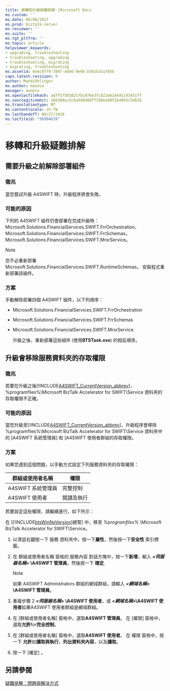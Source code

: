 ```yaml
---
title: 移轉和升級疑難排解 |Microsoft Docs
ms.custom: ''
ms.date: 06/08/2017
ms.prod: biztalk-server
ms.reviewer: ''
ms.suite: ''
ms.tgt_pltfrm: ''
ms.topic: article
helpviewer_keywords:
- upgrading, troubleshooting
- troubleshooting, upgrading
- troubleshooting, migrating
- migrating, troubleshooting
ms.assetid: 6e6c0ff9-7897-4de6-9e9b-b502b3a1785b
caps.latest.revision: 9
author: MandiOhlinger
ms.author: mandia
manager: anneta
ms.openlocfilehash: ad7f575038257bc876e3fc822e624e91c93451ff
ms.sourcegitcommit: 266308ec5c6a9d8d80ff298ee6051b4843c5d626
ms.translationtype: MT
ms.contentlocale: zh-TW
ms.lasthandoff: 06/27/2018
ms.locfileid: "36994639"
---
```

# <a name="migration-and-upgrade-troubleshooting"></a>移轉和升級疑難排解
## <a name="assemblies-need-to-be-undeployed-before-an-upgrade"></a>需要升級之前解除部署組件  
  
### <a name="symptom"></a>徵兆  
 當您嘗試升級 A4SWIFT 時，升級程序將會失敗。  
  
### <a name="possible-cause"></a>可能的原因  
 下列的 A4SWIFT 組件仍會部署在完成升級時： Microsoft.Solutions.FinancialServices.SWIFT.FrrOrchestration、 Microsoft.Solutions.FinancialServices.SWIFT.FrrSchemas，Microsoft.Solutions.FinancialServices.SWIFT.MrsrService。  
  
> [!NOTE]
>  您不必重新部署 Microsoft.Solutions.FinancialServices.SWIFT.RuntimeSchemas。 安裝程式重新部署該組件。  
  
### <a name="solution"></a>方案  
 手動解除部署四個 A4SWIFT 組件，以下列順序：  
  
- Microsoft.Solutions.FinancialServices.SWIFT.FrrOrchestration  
  
- Microsoft.Solutions.FinancialServices.SWIFT.FrrSchemas  
  
- Microsoft.Solutions.FinancialServices.SWIFT.MrsrService.  
  
  升級之後，重新部署這些組件 (使用**BTSTask.exe**) 的相反順序。  
  
## <a name="an-upgrade-removes-access-permissions-for-the-service-folder"></a>升級會移除服務資料夾的存取權限  
  
### <a name="symptom"></a>徵兆  
 若要在升級之後[!INCLUDE[A4SWIFT_CurrentVersion_abbrev](../../includes/a4swift-currentversion-abbrev-md.md)]，%programfiles%\Microsoft BizTalk Accelerator for SWIFT\Service 資料夾的存取權限不正確。  
  
### <a name="possible-cause"></a>可能的原因  
 當您升級至[!INCLUDE[A4SWIFT_CurrentVersion_abbrev](../../includes/a4swift-currentversion-abbrev-md.md)]，升級程序會移除 %programfiles%\Microsoft BizTalk Accelerator for SWIFT\Service 資料夾中的 [A4SWIFT 系統管理員] 和 [A4SWIFT 使用者群組的存取權限。  
  
### <a name="solution"></a>方案  
 如果您遇到這個問題，以手動方式設定下列服務資料夾的存取權限：  
  
|群組或使用者名稱|權限|  
|------------------------|----------------|  
|A4SWIFT 系統管理員|完整控制|  
|A4SWIFT 使用者|閱讀及執行|  
  
 若要設定這些權限，請繼續進行，如下所示：  
  
 在 [[!INCLUDE[btsWinNoVersion](../../includes/btswinnoversion-md.md)]總管] 中，移至 *%programfiles%* \Microsoft BizTalk Accelerator for SWIFT\Service。  
  
1.  以滑鼠右鍵按一下 服務 資料夾中，按一下**屬性**，然後按一下**安全性** 索引標籤。  
  
2.  在 群組或使用者名稱 窗格的 服務內容 對話方塊中，按一下**新增**，輸入 ***\<伺服器名稱\>* \A4SWIFT 管理員**，然後按一下  **確定**.  
  
    > [!NOTE]
    >  如果 A4SWIFT Administrators 群組的網域群組，請輸入 ***\<網域名稱\>* \A4SWIFT 管理員**。  
  
3.  重複步驟 2 ***\<伺服器名稱\>* \A4SWIFT 使用者**，或 **\<*網域名稱*\>\A4SWIFT 使用者**如果A4SWIFT 使用者群組是網域群組。  
  
4.  在 [群組或使用者名稱] 窗格中，選取**A4SWIFT 管理員**。 在 [權限] 窗格中，選取**允許**for**完全控制**。  
  
5.  在 [群組或使用者名稱] 窗格中，選取**A4SWIFT 使用者**。 在 權限 窗格中，按一下 **允許**如**讀取與執行**，**列出資料夾內容**，以及**讀取**。  
  
6.  按一下 [確定] 。  
  
## <a name="see-also"></a>另請參閱  
 [疑難排解：問題與解決方式](../../adapters-and-accelerators/accelerator-swift/troubleshooting-issues-and-resolutions1.md)
